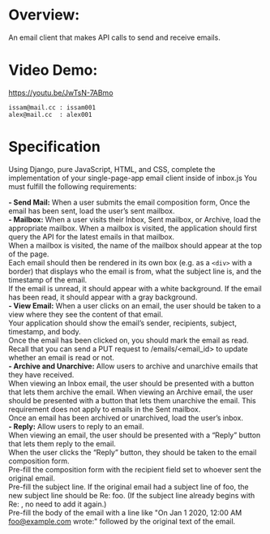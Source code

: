 # Overview:
An email client that makes API calls to send and receive emails.
# Video Demo:

https://youtu.be/JwTsN-7ABmo 

```
issam@mail.cc : issam001
alex@mail.cc  : alex001
```
# Specification

Using Django, pure JavaScript, HTML, and CSS, complete the implementation of your single-page-app email client inside of inbox.js You must fulfill the following requirements:  

**- Send Mail:** When a user submits the email composition form, Once the email has been sent, load the user’s sent mailbox.  
**- Mailbox:** When a user visits their Inbox, Sent mailbox, or Archive, load the appropriate mailbox.
When a mailbox is visited, the application should first query the API for the latest emails in that mailbox.  
When a mailbox is visited, the name of the mailbox should appear at the top of the page.  
Each email should then be rendered in its own box (e.g. as a `<div>` with a border) that displays who the email is from, what the subject line is, and the timestamp of the email.  
If the email is unread, it should appear with a white background. If the email has been read, it should appear with a gray background.   
**- View Email:** When a user clicks on an email, the user should be taken to a view where they see the content of that email.  
Your application should show the email’s sender, recipients, subject, timestamp, and body.  
Once the email has been clicked on, you should mark the email as read. Recall that you can send a PUT request to /emails/<email_id> to update whether an email is read or not.  
**- Archive and Unarchive:** Allow users to archive and unarchive emails that they have received.  
When viewing an Inbox email, the user should be presented with a button that lets them archive the email. When viewing an Archive email, the user should be presented with a button that lets them unarchive the email. This requirement does not apply to emails in the Sent mailbox.  
Once an email has been archived or unarchived, load the user’s inbox.  
**- Reply:** Allow users to reply to an email.  
When viewing an email, the user should be presented with a “Reply” button that lets them reply to the email.  
When the user clicks the “Reply” button, they should be taken to the email composition form.  
Pre-fill the composition form with the recipient field set to whoever sent the original email.  
Pre-fill the subject line. If the original email had a subject line of foo, the new subject line should be Re: foo. (If the subject line already begins with Re: , no need to add it again.)  
Pre-fill the body of the email with a line like "On Jan 1 2020, 12:00 AM foo@example.com wrote:" followed by the original text of the email.
